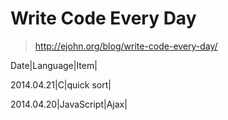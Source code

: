 Write Code Every Day
====

> http://ejohn.org/blog/write-code-every-day/

Date|Language|Item|

2014.04.21|C|quick sort|

2014.04.20|JavaScript|Ajax|
